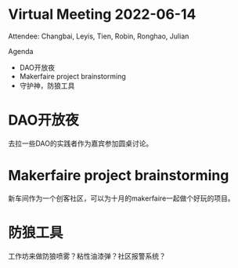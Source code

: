 Virtual Meeting 2022-06-14
========

Attendee: Changbai, Leyis, Tien, Robin, Ronghao, Julian

Agenda
- DAO开放夜
- Makerfaire project brainstorming
- 守护神，防狼工具

# DAO开放夜

去拉一些DAO的实践者作为嘉宾参加圆桌讨论。

# Makerfaire project brainstorming

新车间作为一个创客社区，可以为十月的makerfaire一起做个好玩的项目。

# 防狼工具

工作坊来做防狼喷雾？粘性油漆弹？社区报警系统？